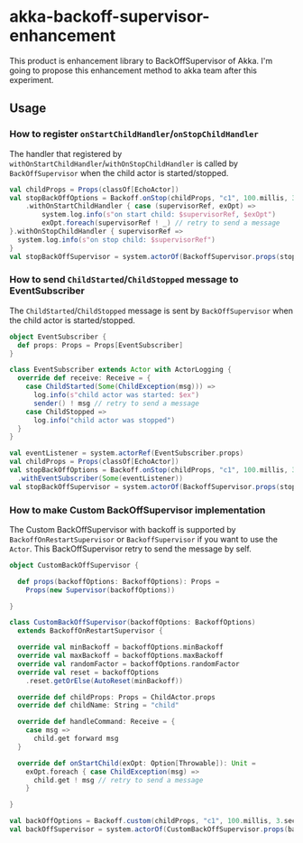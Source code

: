 # akka-backoff-supervisor-enhancement

This product is enhancement library to BackOffSupervisor of Akka.
I'm going to propose this enhancement method to akka team after this experiment.


## Usage

### How to register `onStartChildHandler`/`onStopChildHandler`

The handler that registered by `withOnStartChildHandler`/`withOnStopChildHandler` is called by `BackOffSupervisor` when the child actor is started/stopped.


```scala
val childProps = Props(classOf[EchoActor])
val stopBackOffOptions = Backoff.onStop(childProps, "c1", 100.millis, 3.seconds, 0.2)
    .withOnStartChildHandler { case (supervisorRef, exOpt) =>
        system.log.info(s"on start child: $supervisorRef, $exOpt")
        exOpt.foreach(supervisorRef ! _) // retry to send a message
}.withOnStopChildHandler { supervisorRef => 
  system.log.info(s"on stop child: $supervisorRef")
}
val stopBackOffSupervisor = system.actorOf(BackoffSupervisor.props(stopBackOffOptions))
```

### How to send `ChildStarted`/`ChildStopped` message to EventSubscriber

The `ChildStarted`/`ChildStopped` message is sent by `BackOffSupervisor` when the child actor is started/stopped.

```scala
object EventSubscriber {
  def props: Props = Props[EventSubscriber]
}

class EventSubscriber extends Actor with ActorLogging {
  override def receive: Receive = {
    case ChildStarted(Some(ChildException(msg))) =>
      log.info(s"child actor was started: $ex")
      sender() ! msg // retry to send a message
    case ChildStopped =>
      log.info("child actor was stopped")
  }
}

val eventListener = system.actorRef(EventSubscriber.props)
val childProps = Props(classOf[EchoActor])
val stopBackOffOptions = Backoff.onStop(childProps, "c1", 100.millis, 3.seconds, 0.2)
  .withEventSubscriber(Some(eventListener))
val stopBackOffSupervisor = system.actorOf(BackoffSupervisor.props(stopBackOffOptions))
```

### How to make Custom BackOffSupervisor implementation

The Custom BackOffSupervisor with backoff is supported by `BackoffOnRestartSupervisor` or `BackoffSupervisor` if you want to use the `Actor`. This BackOffSupervisor retry to send the message by self.

```scala
object CustomBackOffSupervisor {

  def props(backoffOptions: BackoffOptions): Props =
    Props(new Supervisor(backoffOptions))

}

class CustomBackOffSupervisor(backoffOptions: BackoffOptions)
  extends BackoffOnRestartSupervisor {

  override val minBackoff = backoffOptions.minBackoff
  override val maxBackoff = backoffOptions.maxBackoff
  override val randomFactor = backoffOptions.randomFactor
  override val reset = backoffOptions
    .reset.getOrElse(AutoReset(minBackoff))

  override def childProps: Props = ChildActor.props
  override def childName: String = "child"

  override def handleCommand: Receive = {
    case msg =>
      child.get forward msg
  }

  override def onStartChild(exOpt: Option[Throwable]): Unit =
    exOpt.foreach { case ChildException(msg) =>
      child.get ! msg // retry to send a message
    }

}

val backOffOptions = Backoff.custom(childProps, "c1", 100.millis, 3.seconds, 0.2)
val backOffSupervisor = system.actorOf(CustomBackOffSupervisor.props(backOffOptions))
```
